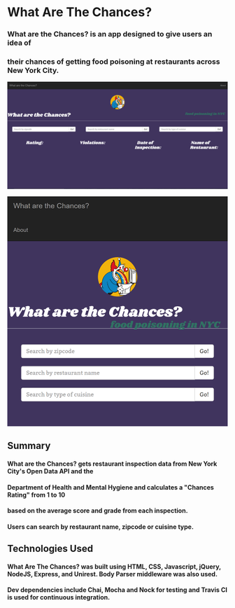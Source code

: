 # What Are The Chances? 


### What are the Chances? is an app designed to give users an idea of 
### their chances of getting food poisoning at restaurants across New York City.

![alt tag](https://github.com/smitherd9/chances/blob/staging/public/chancesscreenshot.png)

![alt tag](https://github.com/smitherd9/chances/blob/staging/public/chancesscreenshot_mobile_top.png)

## Summary

#### What are the Chances? gets restaurant inspection data from New York City's Open Data API and the 
#### Department of Health and Mental Hygiene and calculates a "Chances Rating" from 1 to 10 
#### based on the average score and grade from each inspection.  
#### Users can search by restaurant name, zipcode or cuisine type.


## Technologies Used

#### What Are The Chances? was built using HTML, CSS, Javascript, jQuery, NodeJS, Express, and Unirest.  Body Parser middleware was also used.
#### Dev dependencies include Chai, Mocha and Nock for testing and Travis CI is used for continuous integration.